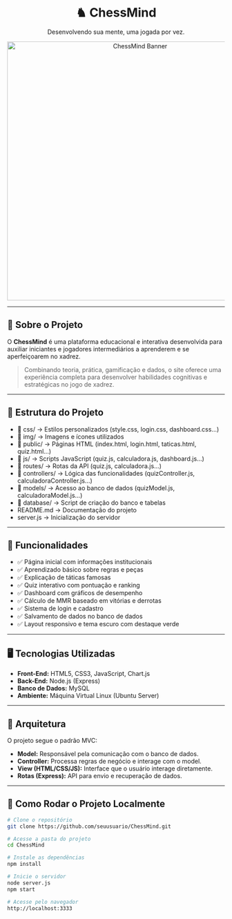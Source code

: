 <h1 align="center">♞ ChessMind</h1>

<p align="center">Desenvolvendo sua mente, uma jogada por vez.</p>

<div align="center">
  <img src="https://img.freepik.com/fotos-premium/um-classico-jogo-de-tabuleiro-de-xadrez-como-banner_770883-271.jpg" alt="ChessMind Banner" width="600">
</div>

---

## 🧠 Sobre o Projeto

O **ChessMind** é uma plataforma educacional e interativa desenvolvida para auxiliar iniciantes e jogadores intermediários a aprenderem e se aperfeiçoarem no xadrez.

> Combinando teoria, prática, gamificação e dados, o site oferece uma experiência completa para desenvolver habilidades cognitivas e estratégicas no jogo de xadrez.

---

## 📂 Estrutura do Projeto

- 📁 css/ → Estilos personalizados (style.css, login.css, dashboard.css...)
- 📁 img/ → Imagens e ícones utilizados
- 📁 public/ → Páginas HTML (index.html, login.html, taticas.html, quiz.html...)
- 📁 js/ → Scripts JavaScript (quiz.js, calculadora.js, dashboard.js...)
- 📁 routes/ → Rotas da API (quiz.js, calculadora.js...)
- 📁 controllers/ → Lógica das funcionalidades (quizController.js, calculadoraController.js...)
- 📁 models/ → Acesso ao banco de dados (quizModel.js, calculadoraModel.js...)
- 📁 database/ → Script de criação do banco e tabelas
- README.md → Documentação do projeto
- server.js → Inicialização do servidor


---

## 🚀 Funcionalidades

- ✅ Página inicial com informações institucionais  
- ✅ Aprendizado básico sobre regras e peças  
- ✅ Explicação de táticas famosas  
- ✅ Quiz interativo com pontuação e ranking  
- ✅ Dashboard com gráficos de desempenho  
- ✅ Cálculo de MMR baseado em vitórias e derrotas  
- ✅ Sistema de login e cadastro  
- ✅ Salvamento de dados no banco de dados  
- ✅ Layout responsivo e tema escuro com destaque verde  

---

## 🖥️ Tecnologias Utilizadas

- **Front-End:** HTML5, CSS3, JavaScript, Chart.js  
- **Back-End:** Node.js (Express)  
- **Banco de Dados:** MySQL  
- **Ambiente:** Máquina Virtual Linux (Ubuntu Server)

---

## 🧩 Arquitetura

O projeto segue o padrão MVC:

- **Model:** Responsável pela comunicação com o banco de dados.  
- **Controller:** Processa regras de negócio e interage com o model.  
- **View (HTML/CSS/JS):** Interface que o usuário interage diretamente.  
- **Rotas (Express):** API para envio e recuperação de dados.

---

## 🧪 Como Rodar o Projeto Localmente

```bash
# Clone o repositório
git clone https://github.com/seuusuario/ChessMind.git

# Acesse a pasta do projeto
cd ChessMind

# Instale as dependências
npm install

# Inicie o servidor
node server.js
npm start

# Acesse pelo navegador
http://localhost:3333
